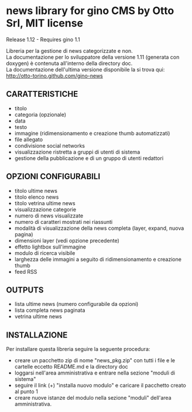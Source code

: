 news library for gino CMS by Otto Srl, MIT license
===================================================================
Release 1.12 - Requires gino 1.1

Libreria per la gestione di news categorizzate e non.   
La documentazione per lo sviluppatore della versione 1.11 (generata con doxygen) è contenuta all'interno della directory doc.   
La documentazione dell'ultima versione disponibile la si trova qui:    
http://otto-torino.github.com/gino-news

CARATTERISTICHE
------------------------------
- titolo
- categoria (opzionale)
- data
- testo
- immagine (ridimensionamento e creazione thumb automatizzati)
- file allegato
- condivisione social networks
- visualizzazione ristretta a gruppi di utenti di sistema
- gestione della pubblicazione e di un gruppo di utenti redattori

OPZIONI CONFIGURABILI
------------------------------
- titolo ultime news
- titolo elenco news
- titolo vetrina ultime news
- visualizzazione categorie
- numero di news visualizzate
- numero di caratteri mostrati nei riassunti
- modalità di visualizzazione della news completa (layer, expand, nuova pagina)
- dimensioni layer (vedi opzione precedente)
- effetto lightbox sull'immagine
- modulo di ricerca visibile
- larghezza delle immagini a seguito di ridimensionamento e creazione thumb
- feed RSS

OUTPUTS
------------------------------
- lista ultime news (numero configurabile da opzioni)
- lista completa news paginata
- vetrina ultime news

INSTALLAZIONE
------------------------------
Per installare questa libreria seguire la seguente procedura:

- creare un pacchetto zip di nome "news_pkg.zip" con tutti i file e le cartelle eccetto README.md e la directory doc
- loggarsi nell'area amministrativa e entrare nella sezione "moduli di sistema"
- seguire il link (+) "installa nuovo modulo" e caricare il pacchetto creato al punto 1
- creare nuove istanze del modulo nella sezione "moduli" dell'area amministrativa.

